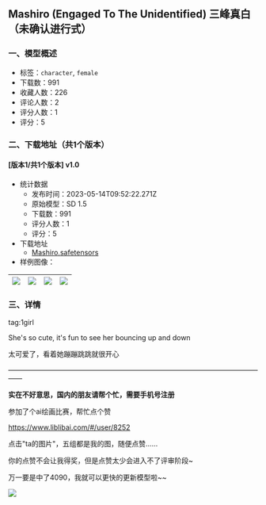## Mashiro (Engaged To The Unidentified) 三峰真白 （未确认进行式）
### 一、模型概述

- 标签：`character`, `female`
- 下载数：991
- 收藏人数：226
- 评论人数：2
- 评分人数：1
- 评分：5

### 二、下载地址（共1个版本）

#### [版本1/共1个版本] v1.0

- 统计数据
  - 发布时间：2023-05-14T09:52:22.271Z
  - 原始模型：SD 1.5
  - 下载数：991
  - 评分人数：1
  - 评分：5
- 下载地址
  - [Mashiro.safetensors](https://civitai.com/api/download/models/70360)
- 样例图像：

| <img src="https://image.civitai.com/xG1nkqKTMzGDvpLrqFT7WA/471d17ae-f56e-4e4b-9aaa-d209dc260116/width=450/785882.jpeg" /> | <img src="https://image.civitai.com/xG1nkqKTMzGDvpLrqFT7WA/159b470b-24b8-4ca9-a301-cfbcb6adc47c/width=450/785877.jpeg" /> | <img src="https://image.civitai.com/xG1nkqKTMzGDvpLrqFT7WA/07df3a69-18fe-4d19-b761-eeca4d52e579/width=450/785884.jpeg" /> | <img src="https://image.civitai.com/xG1nkqKTMzGDvpLrqFT7WA/29d5078d-a31e-4133-b7d6-b9c9bda61206/width=450/785881.jpeg" /> |
| ---- | ---- | ---- | ---- |


### 三、详情
<p>tag:1girl</p><p>She's so cute, it's fun to see her bouncing up and down</p><p>太可爱了，看着她蹦蹦跳跳就很开心</p><p>——————————————————————————————————————</p><p><strong>实在不好意思，国内的朋友请帮个忙，需要手机号注册</strong></p><p>参加了个ai绘画比赛，帮忙点个赞</p><p><a target="_blank" rel="ugc" href="https://www.liblibai.com/#/user/8252">https://www.liblibai.com/#/user/8252</a></p><p>点击"ta的图片"，五组都是我的图，随便点赞……</p><p>你的点赞不会让我得奖，但是点赞太少会进入不了评审阶段~</p><p>万一要是中了4090，我就可以更快的更新模型啦~~</p><img src="https://image.civitai.com/xG1nkqKTMzGDvpLrqFT7WA/e5b4257a-d4c6-4201-830b-527782e251d3/width=525/e5b4257a-d4c6-4201-830b-527782e251d3.jpeg" />